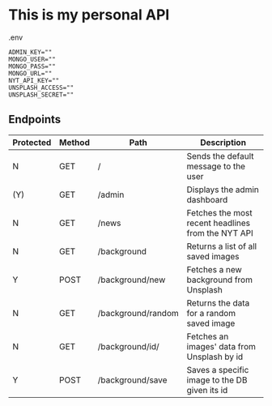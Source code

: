 # This is my personal API

.env

```
ADMIN_KEY=""
MONGO_USER=""
MONGO_PASS=""
MONGO_URL=""
NYT_API_KEY=""
UNSPLASH_ACCESS=""
UNSPLASH_SECRET=""
```

## Endpoints

| Protected | Method | Path                | Description                                        |
| --------- | ------ | ------------------- | -------------------------------------------------- |
| N         | GET    | /                   | Sends the default message to the user              |
| (Y)       | GET    | /admin              | Displays the admin dashboard                       |
| N         | GET    | /news               | Fetches the most recent headlines from the NYT API |
| N         | GET    | /background         | Returns a list of all saved images                 |
| Y         | POST   | /background/new     | Fetches a new background from Unsplash             |
| N         | GET    | /background/random  | Returns the data for a random saved image          |
| N         | GET    | /background/id/<id> | Fetches an images' data from Unsplash by id        |
| Y         | POST   | /background/save    | Saves a specific image to the DB given its id      |
